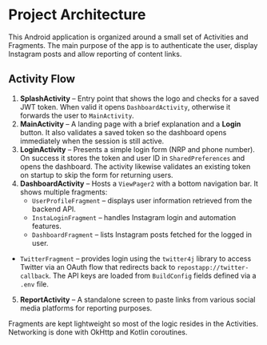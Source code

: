 # Project Architecture

This Android application is organized around a small set of Activities and Fragments.
The main purpose of the app is to authenticate the user, display Instagram posts
and allow reporting of content links.

## Activity Flow

1. **SplashActivity** – Entry point that shows the logo and checks for a saved
   JWT token. When valid it opens `DashboardActivity`, otherwise it forwards the
   user to `MainActivity`.
2. **MainActivity** – A landing page with a brief explanation and a **Login**
   button. It also validates a saved token so the dashboard opens immediately
   when the session is still active.
3. **LoginActivity** – Presents a simple login form (NRP and phone number).
   On success it stores the token and user ID in `SharedPreferences` and opens
   the dashboard. The activity likewise validates an existing token on startup
   to skip the form for returning users.
4. **DashboardActivity** – Hosts a `ViewPager2` with a bottom navigation bar.
   It shows multiple fragments:
   - `UserProfileFragment` – displays user information retrieved from the
     backend API.
   - `InstaLoginFragment` – handles Instagram login and automation features.
   - `DashboardFragment` – lists Instagram posts fetched for the logged in user.
  - `TwitterFragment` – provides login using the `twitter4j` library to access
    Twitter via an OAuth flow that redirects back to `repostapp://twitter-callback`. The API keys are loaded from
    `BuildConfig` fields defined via a `.env` file.
5. **ReportActivity** – A standalone screen to paste links from various social
   media platforms for reporting purposes.

Fragments are kept lightweight so most of the logic resides in the Activities.
Networking is done with OkHttp and Kotlin coroutines.
